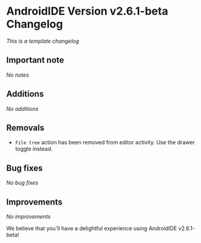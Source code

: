# AndroidIDE Version v2.6.1-beta Changelog

_This is a template changelog_

## Important note

_No notes_

## Additions

_No additions_

## Removals

- `File tree` action has been removed from editor activity. Use the drawer toggle instead.

## Bug fixes

_No bug fixes_

## Improvements

_No improvements_

We believe that you'll have a delightful experience using AndroidIDE v2.6.1-beta!
